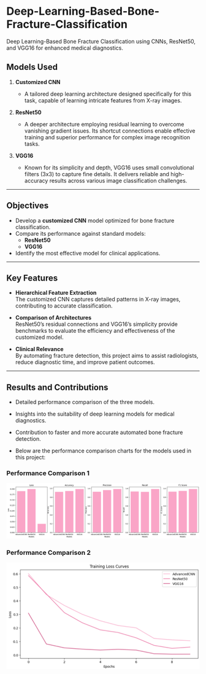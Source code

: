 # Deep-Learning-Based-Bone-Fracture-Classification
Deep Learning-Based Bone Fracture Classification using CNNs, ResNet50, and VGG16 for enhanced medical diagnostics.


## Models Used

1. **Customized CNN**  
   - A tailored deep learning architecture designed specifically for this task, capable of learning intricate features from X-ray images.

2. **ResNet50**  
   - A deeper architecture employing residual learning to overcome vanishing gradient issues. Its shortcut connections enable effective training and superior performance for complex image recognition tasks.

3. **VGG16**  
   - Known for its simplicity and depth, VGG16 uses small convolutional filters (3x3) to capture fine details. It delivers reliable and high-accuracy results across various image classification challenges.

---

## Objectives

- Develop a **customized CNN** model optimized for bone fracture classification.
- Compare its performance against standard models:
  - **ResNet50**
  - **VGG16**
- Identify the most effective model for clinical applications.

---

## Key Features

- **Hierarchical Feature Extraction**  
   The customized CNN captures detailed patterns in X-ray images, contributing to accurate classification.

- **Comparison of Architectures**  
   ResNet50’s residual connections and VGG16’s simplicity provide benchmarks to evaluate the efficiency and effectiveness of the customized model.

- **Clinical Relevance**  
   By automating fracture detection, this project aims to assist radiologists, reduce diagnostic time, and improve patient outcomes.

---

## Results and Contributions

- Detailed performance comparison of the three models.
- Insights into the suitability of deep learning models for medical diagnostics.
- Contribution to faster and more accurate automated bone fracture detection.

- Below are the performance comparison charts for the models used in this project:

### Performance Comparison 1
![Performance Comparison 1](./Images/performance%20comparison%201.png)

### Performance Comparison 2
![Performance Comparison 2](./Images/performance%20comparison%202.png)
